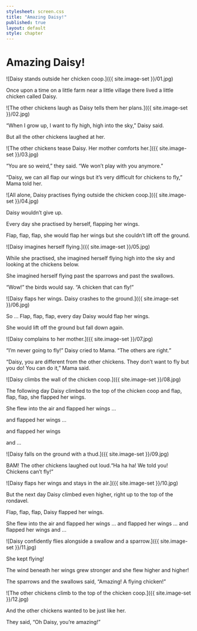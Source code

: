 ```yaml
---
stylesheet: screen.css
title: "Amazing Daisy!"
published: true
layout: default
style: chapter
---
```


# Amazing Daisy!

![Daisy stands outside her chicken coop.]({{ site.image-set }}/01.jpg)

Once upon a time on a little farm near a little village there lived a little chicken called Daisy.


![The other chickens laugh as Daisy tells them her plans.]({{ site.image-set }}/02.jpg)

“When I grow up, I want to fly high, high into the sky,” Daisy said. 

But all the other chickens laughed at her. 


![The other chickens tease Daisy. Her mother comforts her.]({{ site.image-set }}/03.jpg)

“You are so weird,” they said. “We won’t play with you anymore.”

“Daisy, we can all flap our wings but it’s very difficult for chickens to fly,” Mama told her.


![All alone, Daisy practises flying outside the chicken coop.]({{ site.image-set }}/04.jpg)

Daisy wouldn’t give up. 

Every day she practised by herself, flapping her wings.

Flap, flap, flap, she would flap her wings but she couldn’t lift off the ground. 

![Daisy imagines herself flying.]({{ site.image-set }}/05.jpg)

While she practised, she imagined herself flying high into the sky and looking at the chickens below. 

She imagined herself flying past the sparrows and past the swallows. 

“Wow!” the birds would say. “A chicken that can fly!”

![Daisy flaps her wings. Daisy crashes to the ground.]({{ site.image-set }}/06.jpg)

So ... Flap, flap, flap, every day Daisy would flap her wings.

She would lift off the ground but fall down again.

![Daisy complains to her mother.]({{ site.image-set }}/07.jpg)

“I’m never going to fly!” Daisy cried to Mama. “The others are right.” 

“Daisy, you are different from the other chickens. They don’t want to fly but you do! You can do it,” Mama said.

![Daisy climbs the wall of the chicken coop.]({{ site.image-set }}/08.jpg)

The following day Daisy climbed to the top of the chicken coop and flap, flap, flap, she flapped her wings.  

She flew into the air and flapped her wings ... 

and flapped her wings ... 

and flapped her wings 

and ...

![Daisy falls on the ground with a thud.]({{ site.image-set }}/09.jpg)

BAM! The other chickens laughed out loud.“Ha ha ha! We told you! Chickens can’t fly!”

![Daisy flaps her wings and stays in the air.]({{ site.image-set }}/10.jpg)

But the next day Daisy climbed even higher, right up to the top of the rondavel.

Flap, flap, flap, Daisy flapped her wings.

She flew into the air and flapped her wings ... and flapped her wings ... and flapped her wings and ... 

![Daisy confidently flies alongside a swallow and a sparrow.]({{ site.image-set }}/11.jpg)

She kept flying! 

The wind beneath her wings grew stronger and she flew higher and higher!

The sparrows and the swallows said, “Amazing! A flying chicken!”

![The other chickens climb to the top of the chicken coop.]({{ site.image-set }}/12.jpg)

And the other chickens wanted to be just like her. 

They said, “Oh Daisy, you’re amazing!”
